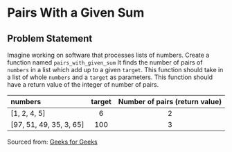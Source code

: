 # Pairs With a Given Sum
## Problem Statement

Imagine working on software that processes lists of numbers. Create a function named `pairs_with_given_sum` It finds the number of pairs of `numbers` in a list which add up to a given `target`. This function should take in a list of whole `numbers` and a `target` as parameters. This function should have a return value of the integer of number of pairs.

|numbers |	target |	Number of pairs (return value)|
|:-|:-:|:-:|
[1, 2, 4, 5] |	6 |	2
[97, 51, 49, 35, 3, 65] |	100 |	3


Sourced from: [Geeks for Geeks](https://www.geeksforgeeks.org/count-pairs-with-given-sum/)

